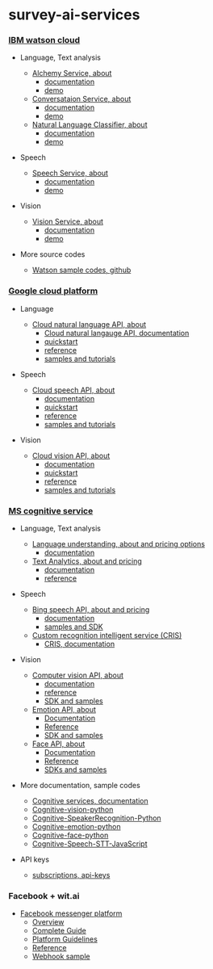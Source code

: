 # survey-ai-services

### [IBM watson cloud](https://www.ibm.com/watson/developercloud/services-catalog.html)

- Language, Text analysis

  - [Alchemy Service, about](https://www.ibm.com/watson/developercloud/alchemy-language.html)
    - [documentation](https://www.ibm.com/watson/developercloud/doc/alchemylanguage/)
    - [demo](https://alchemy-language-demo.mybluemix.net/)
  - [Conversataion Service, about](https://www.ibm.com/watson/developercloud/conversation.html)
    - [documentation](https://www.ibm.com/watson/developercloud/doc/conversation/)
    - [demo](https://conversation-demo.mybluemix.net/)
  - [Natural Language Classifier, about](https://www.ibm.com/watson/developercloud/nl-classifier.html)
    - [documentation](https://www.ibm.com/watson/developercloud/doc/nl-classifier/)
    - [demo](http://natural-language-classifier-demo.mybluemix.net/)

- Speech

  - [Speech Service, about](https://www.ibm.com/watson/developercloud/speech-to-text.html)
    - [documentation](https://www.ibm.com/watson/developercloud/doc/speech-to-text/)
    - [demo](https://speech-to-text-demo.mybluemix.net/)

- Vision
 
  - [Vision Service, about](https://www.ibm.com/watson/developercloud/visual-recognition.html)
    - [documentation](https://www.ibm.com/watson/developercloud/doc/visual-recognition/)
    - [demo](http://visual-recognition-demo.mybluemix.net/)

- More source codes

  - [Watson sample codes, github](https://github.com/watson-developer-cloud)


### [Google cloud platform](https://cloud.google.com/products/)

- Language

  - [Cloud natural language API, about](https://cloud.google.com/natural-language/)
    - [Cloud natural langauge API, documentation](https://cloud.google.com/natural-language/docs/)
    - [quickstart](https://cloud.google.com/natural-language/docs/getting-started)
    - [reference](https://cloud.google.com/natural-language/reference/rest/)
    - [samples and tutorials](https://cloud.google.com/natural-language/docs/tutorials)

- Speech

  - [Cloud speech API, about](https://cloud.google.com/speech/)
    - [documentation](https://cloud.google.com/speech/docs/)
    - [quickstart](https://cloud.google.com/speech/docs/getting-started)
    - [reference](https://cloud.google.com/speech/docs/apis)
    - [samples and tutorials](https://cloud.google.com/speech/docs/tutorials)

- Vision

  - [Cloud vision API, about](https://cloud.google.com/vision/)
    - [documentation](https://cloud.google.com/vision/docs/)
    - [quickstart](https://cloud.google.com/vision/docs/quickstart)
    - [reference](https://cloud.google.com/vision/reference/rest/)
    - [samples and tutorials](https://cloud.google.com/vision/docs/tutorials)


### [MS cognitive service](https://www.microsoft.com/cognitive-services)

- Language, Text analysis

  - [Language understanding, about and pricing options](https://www.microsoft.com/cognitive-services/en-us/language-understanding-intelligent-service-luis)
    - [documentation](https://www.microsoft.com/cognitive-services/en-us/luis-api/documentation/home)
  - [Text Analytics, about and pricing](https://www.microsoft.com/cognitive-services/en-us/text-analytics-api)
    - [documentation](https://www.microsoft.com/cognitive-services/en-us/text-analytics/documentation)
    - [reference](https://westus.dev.cognitive.microsoft.com/docs/services/TextAnalytics.V2.0/operations/56f30ceeeda5650db055a3c7)

- Speech

  - [Bing speech API, about and pricing](https://www.microsoft.com/cognitive-services/en-us/speech-api)
    - [documentation](https://www.microsoft.com/cognitive-services/en-us/speech-api/documentation/overview)
    - [samples and SDK](https://www.microsoft.com/cognitive-services/en-us/SDK-Sample?api=bing%20speech)
  - [Custom recognition intelligent service (CRIS)](https://www.microsoft.com/cognitive-services/en-us/custom-recognition-intelligent-service-cris)
    - [CRIS, documentation](https://www.microsoft.com/cognitive-services/en-us/custom-recognition-intelligent-service-cris)

- Vision

  - [Computer vision API, about](https://www.microsoft.com/cognitive-services/en-us/computer-vision-api)
    - [documentation](https://www.microsoft.com/cognitive-services/en-us/computer-vision-api/documentation)
    - [reference](https://dev.projectoxford.ai/docs/services/56f91f2d778daf23d8ec6739/operations/56f91f2e778daf14a499e1fa)
    - [SDK and samples](https://www.microsoft.com/cognitive-services/en-us/SDK-Sample?api=computer%20vision)
  - [Emotion API, about](https://www.microsoft.com/cognitive-services/en-us/emotion-api)
    - [Documentation](https://www.microsoft.com/cognitive-services/en-us/emotion-api/documentation)
    - [Reference](https://dev.projectoxford.ai/docs/services/5639d931ca73072154c1ce89/operations/563b31ea778daf121cc3a5fa)
    - [SDK and samples](https://www.microsoft.com/cognitive-services/en-us/SDK-Sample?api=emotion)
  - [Face API, about](https://www.microsoft.com/cognitive-services/en-us/face-api)
    - [Documentation](https://www.microsoft.com/cognitive-services/en-us/face-api/documentation/overview)
    - [Reference](https://dev.projectoxford.ai/docs/services/563879b61984550e40cbbe8d/operations/563879b61984550f30395236)
    - [SDKs and samples](https://www.microsoft.com/cognitive-services/en-us/SDK-Sample?api=face)

- More documentation, sample codes

  - [Cognitive services, documentation](https://www.microsoft.com/cognitive-services/en-us/documentation)
  - [Cognitive-vision-python](https://github.com/Microsoft/Cognitive-vision-python)
  - [Cognitive-SpeakerRecognition-Python](https://github.com/Microsoft/Cognitive-SpeakerRecognition-Python)
  - [Cognitive-emotion-python](https://github.com/Microsoft/Cognitive-emotion-python)
  - [Cognitive-face-python](https://github.com/Microsoft/Cognitive-face-python)
  - [Cognitive-Speech-STT-JavaScript](https://github.com/Microsoft/Cognitive-Speech-STT-JavaScript)

- API keys

  - [subscriptions, api-keys](https://www.microsoft.com/cognitive-services/en-us/subscriptions?productId=/products/55e3f82f778daf16b4ba484c)


### Facebook + wit.ai

- [Facebook messenger platform](https://developers.facebook.com/docs/messenger-platform)
  - [Overview](https://developers.facebook.com/docs/messenger-platform/product-overview)
  - [Complete Guide](https://developers.facebook.com/docs/messenger-platform/complete-guide)
  - [Platform Guidelines](https://developers.facebook.com/docs/messenger-platform/guidelines)
  - [Reference](https://developers.facebook.com/docs/messenger-platform/reference)
  - [Webhook sample](https://github.com/fbsamples/graph-api-webhooks-samples)


